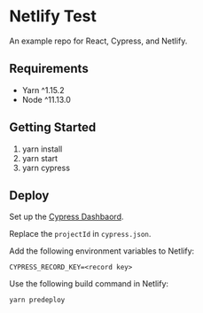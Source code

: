 # Netlify Test
An example repo for React, Cypress, and Netlify.

## Requirements
- Yarn ^1.15.2
- Node ^11.13.0

## Getting Started
1. yarn install
1. yarn start
1. yarn cypress

## Deploy

Set up the [Cypress Dashbaord](https://www.cypress.io/dashboard/).

Replace the `projectId` in `cypress.json`.

Add the following environment variables to Netlify:

    CYPRESS_RECORD_KEY=<record key>

Use the following build command in Netlify:

    yarn predeploy

